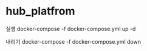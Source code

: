 # hub_platfrom

실행
docker-compose -f docker-compose.yml up -d

내리기
docker-compose -f docker-compose.yml down